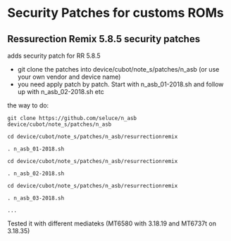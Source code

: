 Security Patches for customs ROMs
===========
Ressurection Remix 5.8.5 security patches 
------------------

adds security patch for RR 5.8.5 

- git clone the patches into device/cubot/note_s/patches/n_asb (or use your own vendor and device name)
- you need apply patch by patch. Start with n_asb_01-2018.sh and follow up with n_asb_02-2018.sh etc

the way to do:
```
git clone https://github.com/seluce/n_asb device/cubot/note_s/patches/n_asb

cd device/cubot/note_s/patches/n_asb/resurrectionremix

. n_asb_01-2018.sh

cd device/cubot/note_s/patches/n_asb/resurrectionremix

. n_asb_02-2018.sh

cd device/cubot/note_s/patches/n_asb/resurrectionremix

. n_asb_03-2018.sh

...
```

Tested it with different mediateks (MT6580 with 3.18.19 and MT6737t on 3.18.35)